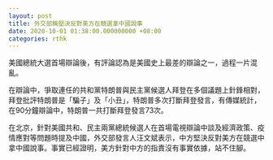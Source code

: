 ```yaml
---
layout: post
title: 外交部稱堅決反對美方在競選拿中國說事
date: 2020-10-01 01:38:00.000000000 +08:00
categories: rthk
---
```


美國總統大選首場辯論後，有評論認為是美國史上最差的辯論之一，過程一片混亂。

在辯論中，爭取連任的共和黨特朗普與民主黨候選人拜登在多個議題上針鋒相對，拜登批評特朗普是「騙子」及「小丑」，特朗普多次打斷拜登發言，有傳媒統計，在90分鐘辯論中，特朗普一共打斷拜登發言73次。

在北京，針對美國共和、民主兩黨總統候選人在首場電視辯論中談及經濟政策、疫情應對等問題時提及中國，外交部發言人汪文斌表示，中方堅決反對美方在競選中拿中國說事。事實已經證明，美方針對中方的指責沒有事實依據，站不住腳。

